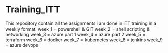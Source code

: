 # Training_ITT
This repository contain all the assignments i am done in ITT training in a weekly format.
week_1 = powershell & GIT
week_2 = shell scripting & networking
week_3 = azure part 1
week_4 = azure part 2
week_5 = terraform
week_6 = docker
week_7 = kubernetes
week_8 = jenkins
week_9 = azure devops
